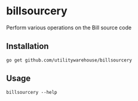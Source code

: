 billsourcery
============

Perform various operations on the Bill source code

Installation
------------

`go get github.com/utilitywarehouse/billsourcery`

Usage
-----

`billsourcery --help`


